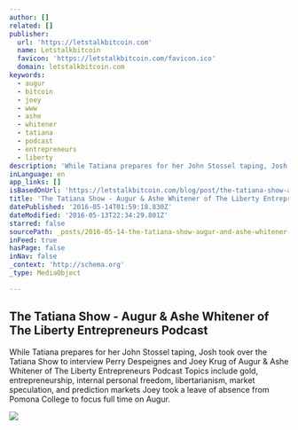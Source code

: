 ```yaml
---
author: []
related: []
publisher:
  url: 'https://letstalkbitcoin.com'
  name: Letstalkbitcoin
  favicon: 'https://letstalkbitcoin.com/favicon.ico'
  domain: letstalkbitcoin.com
keywords:
  - augur
  - bitcoin
  - joey
  - www
  - ashe
  - whitener
  - tatiana
  - podcast
  - entrepreneurs
  - liberty
description: 'While Tatiana prepares for her John Stossel taping, Josh took over the Tatiana Show to interview Perry Despeignes and Joey Krug of Augur & Ashe Whitener of The Liberty Entrepreneurs Podcast Topics include gold, entrepreneurship, internal personal freedom, libertarianism, market speculation, and prediction markets Joey took a leave of absence from Pomona College to focus full time on Augur.'
inLanguage: en
app_links: []
isBasedOnUrl: 'https://letstalkbitcoin.com/blog/post/the-tatiana-show-augur-ashe-whitener-of-the-liberty-entrepreneurs-podcast'
title: 'The Tatiana Show - Augur & Ashe Whitener of The Liberty Entrepreneurs Podcast'
datePublished: '2016-05-14T01:59:18.830Z'
dateModified: '2016-05-13T22:34:29.801Z'
starred: false
sourcePath: _posts/2016-05-14-the-tatiana-show-augur-and-ashe-whitener-of-the-liberty-entr.md
inFeed: true
hasPage: false
inNav: false
_context: 'http://schema.org'
_type: MediaObject

---
```

<article style=""><h1>The Tatiana Show - Augur &amp; Ashe Whitener of The Liberty Entrepreneurs Podcast</h1><p>While Tatiana prepares for her John Stossel taping, Josh took over the Tatiana Show to interview Perry Despeignes and Joey Krug of Augur &amp; Ashe Whitener of The Liberty Entrepreneurs Podcast Topics include gold, entrepreneurship, internal personal freedom, libertarianism, market speculation, and prediction markets Joey took a leave of absence from Pomona College to focus full time on Augur.</p><img src="https://letstalkbitcoin.com/files/blogs/1788-dbad625a1800dc6043ef92b8ef845314a8c2a028d3c9a0900b215241afe9048a.jpg" /></article>